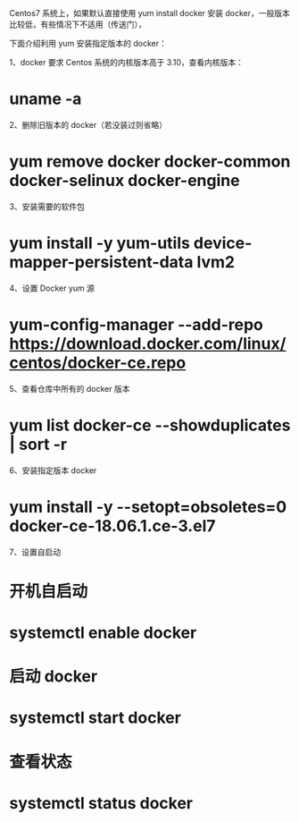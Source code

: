 Centos7 系统上，如果默认直接使用 yum install docker 安装 docker，一般版本比较低，有些情况下不适用（传送门），

下面介绍利用 yum 安装指定版本的 docker：

1、docker 要求 Centos 系统的内核版本高于 3.10，查看内核版本：

# uname -a

2、删除旧版本的 docker（若没装过则省略）

# yum remove docker docker-common docker-selinux docker-engine

3、安装需要的软件包

# yum install -y yum-utils device-mapper-persistent-data lvm2

4、设置 Docker yum 源

# yum-config-manager --add-repo https://download.docker.com/linux/centos/docker-ce.repo

5、查看仓库中所有的 docker 版本

# yum list docker-ce --showduplicates | sort -r

6、安装指定版本 docker

# yum install -y --setopt=obsoletes=0 docker-ce-18.06.1.ce-3.el7

7、设置自启动

# 开机自启动

# systemctl enable docker

# 启动 docker

# systemctl start docker

# 查看状态

# systemctl status docker
